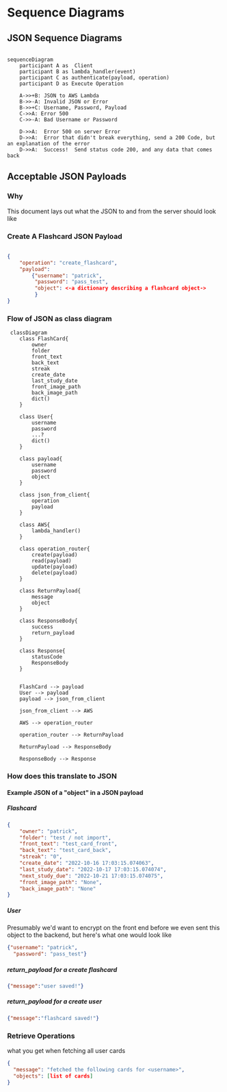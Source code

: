 # Sequence Diagrams

## JSON Sequence Diagrams

```mermaid

sequenceDiagram
    participant A as  Client
    participant B as lambda_handler(event)
    participant C as authenticate(payload, operation)
    participant D as Execute Operation

    A->>+B: JSON to AWS Lambda
    B->>-A: Invalid JSON or Error
    B->>+C: Username, Password, Payload
    C->>A: Error 500
    C->>-A: Bad Username or Password

    D->>A:  Error 500 on server Error
    D->>A:  Error that didn't break everything, send a 200 Code, but an explanation of the error
    D->>A:  Success!  Send status code 200, and any data that comes back
```

##  Acceptable JSON Payloads

### Why

This document lays out what the JSON to and from the server should look like

### Create A Flashcard JSON Payload
````JSON

{
    "operation": "create_flashcard",
    "payload":
        {"username": "patrick",
         "password": "pass_test",
         "object": <-a dictionary describing a flashcard object->
         }
}

````
### Flow of JSON as class diagram

```mermaid
 classDiagram
    class FlashCard{
        owner
        folder
        front_text
        back_text
        streak
        create_date
        last_study_date
        front_image_path
        back_image_path
        dict()
    }

    class User{
        username
        password
        ...?
        dict()
    }

    class payload{
        username
        password
        object
    }

    class json_from_client{
        operation
        payload
    }

    class AWS{
        lambda_handler()
    }

    class operation_router{
        create(payload)
        read(payload)
        update(payload)
        delete(payload)
    }

    class ReturnPayload{
        message
        object
    }

    class ResponseBody{
        success
        return_payload
    }

    class Response{
        statusCode
        ResponseBody
    }


    FlashCard --> payload
    User --> payload
    payload --> json_from_client

    json_from_client --> AWS

    AWS --> operation_router

    operation_router --> ReturnPayload

    ReturnPayload --> ResponseBody

    ResponseBody --> Response

```

### How does this translate to JSON

#### Example JSON of a "object" in a JSON payload

##### Flashcard
```json
{
    "owner": "patrick", 
    "folder": "test / not import", 
    "front_text": "test_card_front", 
    "back_text": "test_card_back", 
    "streak": "0", 
    "create_date": "2022-10-16 17:03:15.074063", 
    "last_study_date": "2022-10-17 17:03:15.074074", 
    "next_study_due": "2022-10-21 17:03:15.074075", 
    "front_image_path": "None", 
    "back_image_path": "None"
}
```

##### User
Presumably we'd want to encrypt on the front end before we even sent this object
to the backend, but here's what one would look like
```json
{"username": "patrick", 
  "password": "pass_test"}
```

##### return_payload for a create flashcard
```json
{"message":"user saved!"}
```
##### return_payload for a create user
```json
{"message":"flashcard saved!"}
```

### Retrieve Operations

what you get when fetching all user cards
```json
{
  "message": "fetched the following cards for <username>",
  "objects": [list of cards]
}
```

